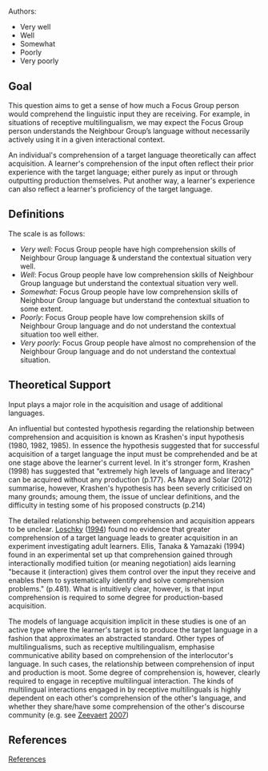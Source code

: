 # [](ContributionTable?__template__=property.md&property=name#cldf:I2)

Authors: [](ContributionTable?__template__=property.md&property=contributor#cldf:I2)
- Very well
- Well
- Somewhat
- Poorly
- Very poorly

## Goal
This question aims to get a sense of how much a Focus Group person would comprehend the linguistic input they are receiving. For example, in situations of receptive multilingualism, we may expect the Focus Group person understands the Neighbour Group’s language without necessarily actively using it in a given interactional context.

An individual's comprehension of a target language theoretically can affect acquisition. A learner's comprehension of the input often reflect their prior experience with the target language; either purely as input or through outputting production themselves. Put another way, a learner's experience can also reflect a learner's proficiency of the target language.
## Definitions

The scale is as follows:

- *Very well:* Focus Group people have high comprehension skills of Neighbour Group language & understand the contextual situation very well.
- *Well*: Focus Group people have low comprehension skills of Neighbour Group language but understand the contextual situation very well.
- *Somewhat:* Focus Group people have low comprehension skills of Neighbour Group language but understand the contextual situation to some extent.
- *Poorly*: Focus Group people have low comprehension skills of Neighbour Group language and do not understand the contextual situation too well either.
- *Very poorly*: Focus Group people have almost no comprehension of the Neighbour Group language and do not understand the contextual situation.
## Theoretical Support
Input plays a major role in the acquisition and usage of additional languages.

An influential but contested hypothesis regarding the relationship between comprehension and acquisition is known as Krashen's input hypothesis (1980, 1982, 1985). In essence the hypothesis suggested that for successful acquisition of a target language the input must be comprehended and be at one stage above the learner's current level. In it's stronger form, Krashen (1998) has suggested that “extremely high levels of language and literacy" can be acquired without any production (p.177). As Mayo and Solar (2012) summarise, however, Krashen's hypothesis has been severly criticised on many grounds; amoung them, the issue of unclear definitions, and the difficulty in testing some of his proposed constructs (p.214)

The detailed relationship between comprehension and acquisition appears to be unclear. [Loschky](sources.bib?ref&with_internal_ref_link&keep_label#cldf:Loschky1994) ([1994](sources.bib?ref&with_internal_ref_link&keep_label#cldf:Loschky1994)) found no evidence that greater comprehension of a target language leads to greater acquisition in an experiment investigating adult learners. Ellis, Tanaka & Yamazaki (1994) found in an experimental set up that comprehension gained through interactionally modified tuition (or meaning negotiation) aids learning "because it (interaction) gives them control over the input they receive and enables them to systematically identify and solve comprehension problems." (p.481). What is intuitively clear, however, is that input comprehension is required to some degree for production-based acquisition.

The models of language acquisition implicit in these studies is one of an active type where the learner's target is to produce the target language in a fashion that approximates an abstracted standard. Other types of multilingualisms, such as receptive multilingualism, emphasise communicative ability based on comprehension of the interlocutor's language. In such cases, the relationship between comprehension of input and production is moot. Some degree of comprehension is, however, clearly required to engage in receptive multilingual interaction. The kinds of multilingual interactions engaged in by receptive multilinguals is highly dependent on each other's comprehension of the other's language, and whether they share/have some comprehension of the other's discourse community (e.g. see [Zeevaert](sources.bib?ref&with_internal_ref_link&keep_label#cldf:Zeevaert2007) [2007](sources.bib?ref&with_internal_ref_link&keep_label#cldf:Zeevaert2007))
## References

[References](Source?cited_only&with_link#cldf:__all__)